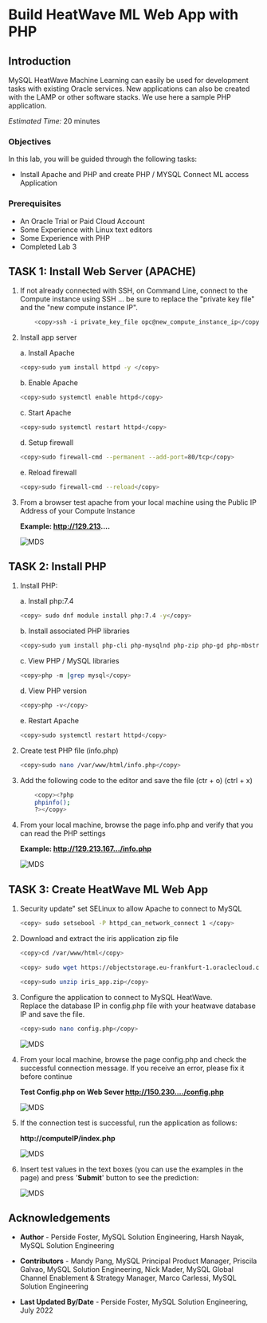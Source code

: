 # Build HeatWave ML Web App  with PHP

## Introduction

MySQL HeatWave Machine Learning can easily be used for development tasks with existing Oracle services. New applications can also be created with the LAMP or other software stacks.
We use here a sample PHP application.

_Estimated Time:_ 20 minutes

### Objectives

In this lab, you will be guided through the following tasks:

- Install Apache and PHP and create PHP / MYSQL Connect ML access Application

### Prerequisites

- An Oracle Trial or Paid Cloud Account
- Some Experience with Linux text editors
- Some Experience with PHP
- Completed Lab 3


## TASK 1: Install Web Server (APACHE)

1. If not already connected with SSH, on Command Line, connect to the Compute instance using SSH ... be sure to replace the  "private key file"  and the "new compute instance IP".

    ```bash
        <copy>ssh -i private_key_file opc@new_compute_instance_ip</copy>
    ```

2. Install app server

    a. Install Apache

    ```bash
    <copy>sudo yum install httpd -y </copy>
    ```

    b. Enable Apache

    ```bash
    <copy>sudo systemctl enable httpd</copy>
    ```

    c. Start Apache

    ```bash
    <copy>sudo systemctl restart httpd</copy>
    ```

    d. Setup firewall

    ```bash
    <copy>sudo firewall-cmd --permanent --add-port=80/tcp</copy>
    ```

    e. Reload firewall

    ```bash
    <copy>sudo firewall-cmd --reload</copy>
    ```

3. From a browser test apache from your local machine using the Public IP Address of your Compute Instance

    **Example: http://129.213....**

    ![MDS](./images/apache-test-page.png "iris-web-php")

## TASK 2: Install PHP

1. Install PHP:

    a. Install php:7.4

    ```bash
    <copy> sudo dnf module install php:7.4 -y</copy>
    ```

    b. Install associated PHP libraries

    ```bash
    <copy>sudo yum install php-cli php-mysqlnd php-zip php-gd php-mbstring php-xml php-json -y</copy>
    ```

    c. View PHP / MySQL libraries

    ```bash
    <copy>php -m |grep mysql</copy>
    ```

    d. View PHP version

    ```bash
    <copy>php -v</copy>
    ```

    e. Restart Apache

    ```bash
    <copy>sudo systemctl restart httpd</copy>
    ```

2. Create test PHP file (info.php)

    ```bash
    <copy>sudo nano /var/www/html/info.php</copy>
    ```

3. Add the following code to the editor and save the file (ctr + o) (ctrl + x)

    ```bash
        <copy><?php
        phpinfo();
        ?></copy>
    ```

4. From your local machine, browse the page info.php and verify that you can read the PHP settings

    **Example: http://129.213.167.../info.php**

    ![MDS](./images/php-info.png "iris-web-php")

## TASK 3: Create HeatWave ML Web App

1. Security update"   set SELinux to allow Apache to connect to MySQL

    ```bash
    <copy> sudo setsebool -P httpd_can_network_connect 1 </copy>
    ```

2. Download and extract the iris application zip file

    ```bash
    <copy>cd /var/www/html</copy>
    ```

    ```bash
    <copy> sudo wget https://objectstorage.eu-frankfurt-1.oraclecloud.com/p/SZr8-GPTyHrSFHx9pvUYVAhHjoPQvae6fMnMygd73dLTFj_z6dxWBxXysen6iYf1/n/idazzjlcjqzj/b/workshops_bucket/o/iris_app.zip </copy>
    ```

    ```bash
    <copy>sudo unzip iris_app.zip</copy>
    ```

3. Configure the application to connect to MySQL HeatWave. <br>
   Replace the database IP in config.php file with your heatwave database IP and save the file.

    ```bash
    <copy>sudo nano config.php</copy>
    ```

    ![MDS](./images/iris-web-php-config.png "iris-web-php")

4. From your local machine, browse the page config.php and check the successful connection message. If you receive an error, please fix it before continue

    **Test Config.php on Web Sever http://150.230..../config.php**

    ![MDS](./images/iris-web-php-config-ok.png "iris-web-php")

5. If the connection test is successful, run the application as follows:

    **http://computeIP/index.php**

    ![MDS](./images/iris-web-php.png "iris-web-php")

6. Insert test values in the text boxes (you can use the examples in the page) and press '**Submit**' button to see the prediction:

     ![MDS](./images/iris-web-php-result.png "iris-web-php")

## Acknowledgements

- **Author** - Perside Foster, MySQL Solution Engineering, Harsh Nayak, MySQL Solution Engineering

- **Contributors** - Mandy Pang, MySQL Principal Product Manager,  Priscila Galvao, MySQL Solution Engineering, Nick Mader, MySQL Global Channel Enablement & Strategy Manager, Marco Carlessi, MySQL Solution Engineering
- **Last Updated By/Date** - Perside Foster, MySQL Solution Engineering, July 2022